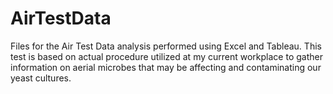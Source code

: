# AirTestData
Files for the Air Test Data analysis performed using Excel and Tableau. This test is based on actual procedure utilized at my current workplace to gather information on aerial microbes that may be affecting and contaminating our yeast cultures.
